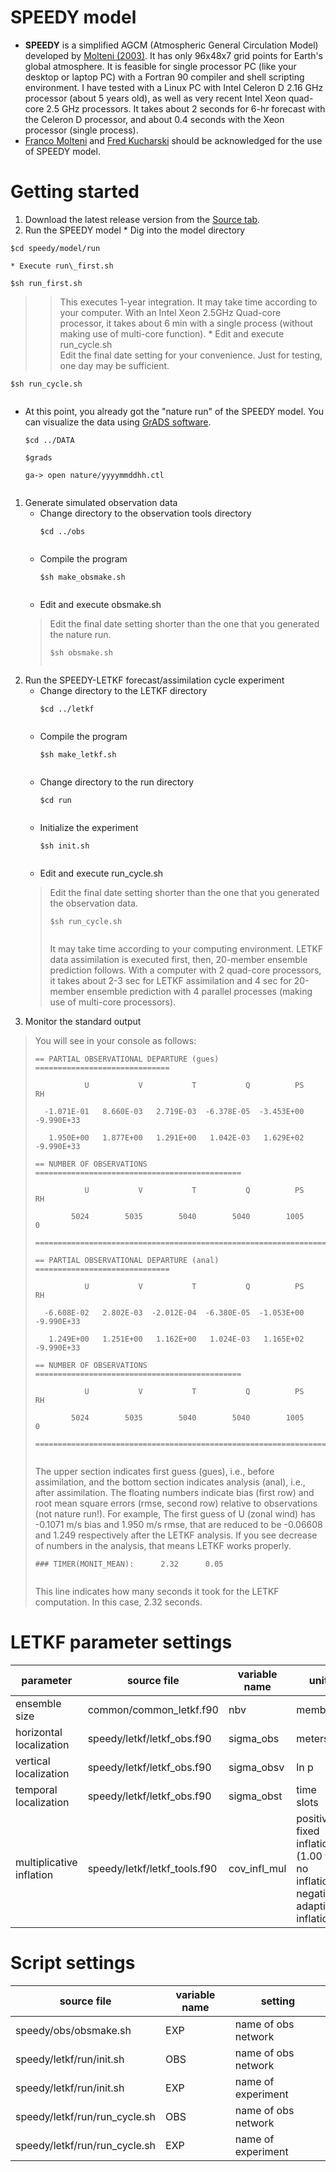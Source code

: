 

# SPEEDY model #
  * **SPEEDY** is a simplified AGCM (Atmospheric General Circulation Model) developed by [Molteni (2003)](http://dx.doi.org/10.1007/s00382-002-0268-2). It has only 96x48x7 grid points for Earth's global atmosphere. It is feasible for single processor PC (like your desktop or laptop PC) with a Fortran 90 compiler and shell scripting environment. I have tested with a Linux PC with Intel Celeron D 2.16 GHz processor (about 5 years old), as well as very recent Intel Xeon quad-core 2.5 GHz processors. It takes about 2 seconds for 6-hr forecast with the Celeron D processor, and about 0.4 seconds with the Xeon processor (single process).
  * [Franco Molteni](http://users.ictp.it/~moltenif/index.html) and [Fred Kucharski](http://users.ictp.it/~kucharsk/) should be acknowledged for the use of SPEEDY model.

# Getting started #
  1. Download the latest release version from the [Source tab](http://code.google.com/p/miyoshi/source/checkout).
  1. Run the SPEEDY model
    * Dig into the model directory
```
$cd speedy/model/run
```
    * Execute run\_first.sh
```
$sh run_first.sh
```
> > This executes 1-year integration. It may take time according to your computer. With an Intel Xeon 2.5GHz Quad-core processor, it takes about 6 min with a single process (without making use of multi-core function).
    * Edit and execute run\_cycle.sh<br>Edit the final date setting for your convenience. Just for testing, one day may be sufficient.<br>
<pre><code>$sh run_cycle.sh<br>
</code></pre>
<ul><li>At this point, you already got the "nature run" of the SPEEDY model. You can visualize the data using <a href='http://www.iges.org/grads/'>GrADS software</a>.<br>
<pre><code>$cd ../DATA<br>
$grads<br>
ga-&gt; open nature/yyyymmddhh.ctl<br>
</code></pre>
</li></ul><ol><li>Generate simulated observation data<br>
<ul><li>Change directory to the observation tools directory<br>
<pre><code>$cd ../obs<br>
</code></pre>
</li><li>Compile the program<br>
<pre><code>$sh make_obsmake.sh<br>
</code></pre>
</li><li>Edit and execute obsmake.sh<br>
</li></ul><blockquote>Edit the final date setting shorter than the one that you generated the nature run.<br>
<pre><code>$sh obsmake.sh<br>
</code></pre>
</blockquote></li><li>Run the SPEEDY-LETKF forecast/assimilation cycle experiment<br>
<ul><li>Change directory to the LETKF directory<br>
<pre><code>$cd ../letkf<br>
</code></pre>
</li><li>Compile the program<br>
<pre><code>$sh make_letkf.sh<br>
</code></pre>
</li><li>Change directory to the run directory<br>
<pre><code>$cd run<br>
</code></pre>
</li><li>Initialize the experiment<br>
<pre><code>$sh init.sh<br>
</code></pre>
</li><li>Edit and execute run_cycle.sh<br>
</li></ul><blockquote>Edit the final date setting shorter than the one that you generated the observation data.<br>
<pre><code>$sh run_cycle.sh<br>
</code></pre>
It may take time according to your computing environment. LETKF data assimilation is executed first, then, 20-member ensemble prediction follows. With a computer with 2 quad-core processors, it takes about 2-3 sec for LETKF assimilation and 4 sec for 20-member ensemble prediction with 4 parallel processes (making use of multi-core processors).<br>
</blockquote></li><li>Monitor the standard output<br>
</li></ol><blockquote>You will see in your console as follows:<br>
<pre><code>== PARTIAL OBSERVATIONAL DEPARTURE (gues) ==============================<br>
           U           V           T           Q          PS          RH<br>
  -1.071E-01   8.660E-03   2.719E-03  -6.378E-05  -3.453E+00  -9.990E+33<br>
   1.950E+00   1.877E+00   1.291E+00   1.042E-03   1.629E+02  -9.990E+33<br>
== NUMBER OF OBSERVATIONS ==============================================<br>
           U           V           T           Q          PS          RH<br>
        5024        5035        5040        5040        1005           0<br>
========================================================================<br>
== PARTIAL OBSERVATIONAL DEPARTURE (anal) ==============================<br>
           U           V           T           Q          PS          RH<br>
  -6.608E-02   2.802E-03  -2.012E-04  -6.380E-05  -1.053E+00  -9.990E+33<br>
   1.249E+00   1.251E+00   1.162E+00   1.024E-03   1.165E+02  -9.990E+33<br>
== NUMBER OF OBSERVATIONS ==============================================<br>
           U           V           T           Q          PS          RH<br>
        5024        5035        5040        5040        1005           0<br>
========================================================================<br>
</code></pre>
The upper section indicates first guess (gues), i.e., before assimilation, and the bottom section indicates analysis (anal), i.e., after assimilation. The floating numbers indicate bias (first row) and root mean square errors (rmse, second row) relative to observations (not nature run!). For example, The first guess of U (zonal wind) has -0.1071 m/s bias and 1.950 m/s rmse, that are reduced to be -0.06608 and 1.249 respectively after the LETKF analysis. If you see decrease of numbers in the analysis, that means LETKF works properly.<br>
<pre><code>### TIMER(MONIT_MEAN):      2.32      0.05<br>
</code></pre>
This line indicates how many seconds it took for the LETKF computation. In this case, 2.32 seconds.</blockquote>

<h1>LETKF parameter settings</h1>
<table><thead><th> <b>parameter</b> </th><th> <b>source file</b> </th><th> <b>variable name</b> </th><th> <b>unit</b> </th></thead><tbody>
<tr><td> ensemble size    </td><td> common/common_letkf.f90 </td><td> nbv                  </td><td> members     </td></tr>
<tr><td> horizontal localization </td><td> speedy/letkf/letkf_obs.f90 </td><td> sigma_obs            </td><td> meters      </td></tr>
<tr><td> vertical localization </td><td> speedy/letkf/letkf_obs.f90 </td><td> sigma_obsv           </td><td> ln p        </td></tr>
<tr><td> temporal localization </td><td> speedy/letkf/letkf_obs.f90 </td><td> sigma_obst           </td><td> time slots  </td></tr>
<tr><td> multiplicative inflation </td><td> speedy/letkf/letkf_tools.f90 </td><td> cov_infl_mul         </td><td> positive: fixed inflation (1.00 for no inflation), negative: adaptive inflation </td></tr></tbody></table>

<h1>Script settings</h1>
<table><thead><th> <b>source file</b> </th><th> <b>variable name</b> </th><th> <b>setting</b> </th></thead><tbody>
<tr><td> speedy/obs/obsmake.sh </td><td> EXP                  </td><td> name of obs network </td></tr>
<tr><td> speedy/letkf/run/init.sh </td><td> OBS                  </td><td> name of obs network </td></tr>
<tr><td> speedy/letkf/run/init.sh </td><td> EXP                  </td><td> name of experiment </td></tr>
<tr><td> speedy/letkf/run/run_cycle.sh </td><td> OBS                  </td><td> name of obs network </td></tr>
<tr><td> speedy/letkf/run/run_cycle.sh </td><td> EXP                  </td><td> name of experiment </td></tr>